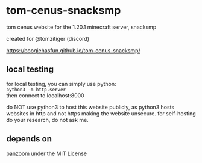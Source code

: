 # tom-cenus-snacksmp
tom cenus website for the 1.20.1 minecraft server, snacksmp

created for @tomzitiger (discord) <br>

https://boogiehasfun.github.io/tom-cenus-snacksmp/
## local testing
for local testing, you can simply use python: <br>
`python3 -m http.server` <br>
then connect to localhost:8000
 
do NOT use python3 to host this website publicly, as python3 hosts websites in http and not https making the website unsecure. for self-hosting do your research, do not ask me.


## depends on
[panzoom](https://github.com/timmywil/panzoom) under the MIT License
